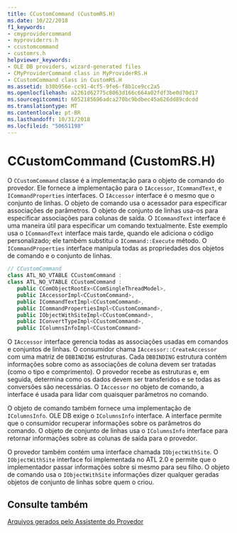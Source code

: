 ```yaml
---
title: CCustomCommand (CustomRS.H)
ms.date: 10/22/2018
f1_keywords:
- cmyprovidercommand
- myproviderrs.h
- ccustomcommand
- customrs.h
helpviewer_keywords:
- OLE DB providers, wizard-generated files
- CMyProviderCommand class in MyProviderRS.H
- CCustomCommand class in CustomRS.H
ms.assetid: b30b956e-cc91-4cf5-9fe6-f8b1ce9cc2a5
ms.openlocfilehash: a2261d62775c8063d166c664a02fdf3be0d70d17
ms.sourcegitcommit: 6052185696adca270bc9bdbec45a626dd89cdcdd
ms.translationtype: MT
ms.contentlocale: pt-BR
ms.lasthandoff: 10/31/2018
ms.locfileid: "50651198"
---
```

# <a name="ccustomcommand-customrsh"></a>CCustomCommand (CustomRS.H)

O `CCustomCommand` classe é a implementação para o objeto de comando do provedor. Ele fornece a implementação para o `IAccessor`, `ICommandText`, e `ICommandProperties` interfaces. O `IAccessor` interface é o mesmo que o conjunto de linhas. O objeto de comando usa o acessador para especificar associações de parâmetros. O objeto de conjunto de linhas usa-os para especificar associações para colunas de saída. O `ICommandText` interface é uma maneira útil para especificar um comando textualmente. Este exemplo usa o `ICommandText` interface mais tarde, quando ele adiciona o código personalizado; ele também substitui o `ICommand::Execute` método. O `ICommandProperties` interface manipula todas as propriedades dos objetos de comando e o conjunto de linhas.

```cpp
// CCustomCommand
class ATL_NO_VTABLE CCustomCommand :
class ATL_NO_VTABLE CCustomCommand :
   public CComObjectRootEx<CComSingleThreadModel>,
   public IAccessorImpl<CCustomCommand>,
   public ICommandTextImpl<CCustomCommand>,
   public ICommandPropertiesImpl<CCustomCommand>,
   public IObjectWithSiteImpl<CCustomCommand>,
   public IConvertTypeImpl<CCustomCommand>,
   public IColumnsInfoImpl<CCustomCommand>
```

O `IAccessor` interface gerencia todas as associações usadas em comandos e conjuntos de linhas. O consumidor chama `IAccessor::CreateAccessor` com uma matriz de `DBBINDING` estruturas. Cada `DBBINDING` estrutura contém informações sobre como as associações de coluna devem ser tratadas (como o tipo e comprimento). O provedor recebe as estruturas e, em seguida, determina como os dados devem ser transferidos e se todas as conversões são necessárias. O `IAccessor` no objeto de comando, a interface é usada para lidar com quaisquer parâmetros no comando.

O objeto de comando também fornece uma implementação de `IColumnsInfo`. OLE DB exige o `IColumnsInfo` interface. A interface permite que o consumidor recuperar informações sobre os parâmetros do comando. O objeto de conjunto de linhas usa o `IColumnsInfo` interface para retornar informações sobre as colunas de saída para o provedor.

O provedor também contém uma interface chamada `IObjectWithSite`. O `IObjectWithSite` interface foi implementada no ATL 2.0 e permite que o implementador passar informações sobre si mesmo para seu filho. O objeto de comando usa o `IObjectWithSite` informações dizer qualquer geradas objetos de conjunto de linhas sobre quem o criou.

## <a name="see-also"></a>Consulte também

[Arquivos gerados pelo Assistente do Provedor](../../data/oledb/provider-wizard-generated-files.md)